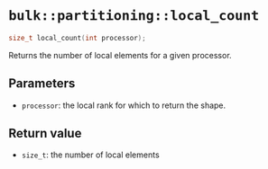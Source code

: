 # `bulk::partitioning::local_count`

```cpp
size_t local_count(int processor);
```

Returns the number of local elements for a given processor.

## Parameters

- `processor`: the local rank for which to return the shape.

## Return value

- `size_t`: the number of local elements
